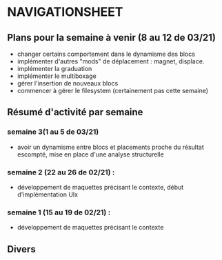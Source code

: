 # NAVIGATIONSHEET

## Plans pour la semaine à venir (8 au 12 de 03/21)
- changer certains comportement dans le dynamisme des blocs 
- implémenter d'autres "mods" de déplacement : magnet, displace.
- implémenter la graduation
- implémenter le multiboxage
- gérer l'insertion de nouveaux blocs
- commencer à gérer le filesystem (certainement pas cette semaine)


## Résumé d'activité par semaine

### semaine 3(1 au 5 de 03/21)
- avoir un dynamisme entre blocs et placements proche du résultat escompté, mise en place d'une analyse structurelle

### semaine 2 (22 au 26 de 02/21) :
- développement de maquettes précisant le contexte, début d'implémentation UIx

### semaine 1 (15 au 19 de 02/21) :
- développement de maquettes précisant le contexte


## Divers